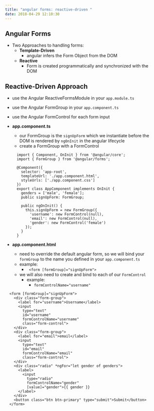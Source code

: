 ```yaml
---
title: "angular forms: reactive-driven "
date: 2018-04-29 12:10:30
---
```



## Angular Forms
* Two Approaches to handling forms:
  * **Template-Driven**
    - angular infers the Form Object from the DOM
  * **Reactive**
    - Form is created programmatically and synchronized with the DOM


## Reactive-Driven Approach
- use the Angular ReactiveFormsModule in your `app.module.ts`
- use the Angular FormGroup in your `app.component.ts`
- use the Angular FormControl for each form input

- **app.component.ts**
  - our FormGroup is the `signUpForm` which we instantiate before the DOM is rendered by `ngOnInit` in the angular lifecycle
  - create a FormGroup with a FormControl

  ```
    import { Component, OnInit } from '@angular/core';
    import { FormGroup } from '@angular/forms';

    @Component({
      selector: 'app-root',
      templateUrl: './app.component.html',
      styleUrls: ['./app.component.css']
    })
    export class AppComponent implements OnInit {
      genders = ['male', 'female'];
      public signUpForm: FormGroup;

      public ngOnInit() {
        this.signUpForm = new FormGroup({
          'username': new FormControl(null),
          'email': new FormControl(null),
          'gender': new FormControl('female')
        });
      }
    }
  ```

- **app.component.html**
  - need to override the default angular form, so we will bind your `formGroup` to the name you defined in your `app.component.ts` 
  - example:
    - ` <form [formGroup]="signUpForm">`
  - we will also need to create and bind to each of our `FormControl`
    - example: 
      - `formControlName="username"`
```
  <form [formGroup]="signUpForm">
    <div class="form-group">
      <label for="username">Username</label>
      <input
        type="text"
        id="username"
        formControlName="username"
        class="form-control">
    </div>
    <div class="form-group">
      <label for="email">email</label>
      <input
        type="text"
        id="email"
        formControlName="email"
        class="form-control">
    </div>
    <div class="radio" *ngFor="let gender of genders">
      <label>
        <input
          type="radio"
          formControlName="gender"
          [value]="gender">{{ gender }}
      </label>
    </div>
    <button class="btn btn-primary" type="submit">Submit</button>
  </form>
```